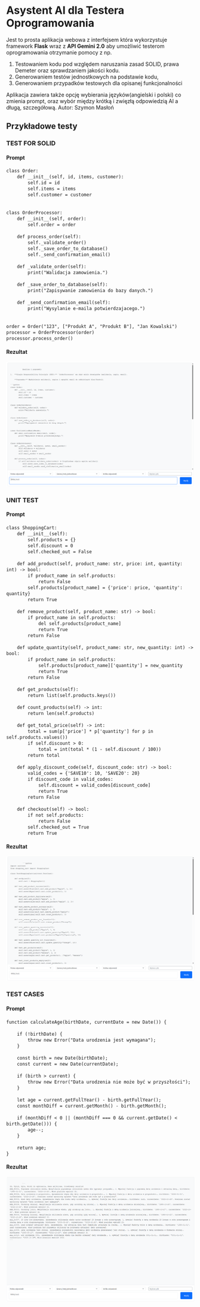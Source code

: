 # Asystent AI dla Testera Oprogramowania
Jest to prosta aplikacja webowa z interfejsem która wykorzystuje framework **Flask** wraz z **API Gemini 2.0** aby umożliwić testerom oprogramowania otrzymanie
pomocy z np. 
1. Testowaniem kodu pod względem naruszania zasad SOLID, prawa Demeter oraz sprawdzaniem jakości kodu. 
2. Generowaniem testów jednostkowych na podstawie kodu,
3. Generowaniem przypadków testowych dla opisanej funkcjonalności

Aplikacja zawiera także opcję wybierania języków(angielski i polski) co zmienia prompt, oraz wybór między krótką i zwięzłą odpowiedzią AI a długą, szczegółową.
Autor: Szymon Masłoń
## Przykładowe testy

### TEST FOR SOLID
#### Prompt
```
class Order:
    def __init__(self, id, items, customer):
        self.id = id
        self.items = items
        self.customer = customer


class OrderProcessor:
    def __init__(self, order):
        self.order = order

    def process_order(self):
        self._validate_order()
        self._save_order_to_database()
        self._send_confirmation_email()

    def _validate_order(self):
        print("Walidacja zamowienia.")

    def _save_order_to_database(self):
        print("Zapisywanie zamowienia do bazy danych.")

    def _send_confirmation_email(self):
        print("Wysylanie e-maila potwierdzajacego.")


order = Order("123", ["Produkt A", "Produkt B"], "Jan Kowalski")
processor = OrderProcessor(order)
processor.process_order()
```
#### Rezultat
![](https://github.com/Mevss/TIJO_Asystent/blob/main/img/1.png)

### UNIT TEST
#### Prompt
```
class ShoppingCart:
    def __init__(self):
        self.products = {}
        self.discount = 0
        self.checked_out = False

    def add_product(self, product_name: str, price: int, quantity: int) -> bool:
        if product_name in self.products:
            return False
        self.products[product_name] = {'price': price, 'quantity': quantity}
        return True

    def remove_product(self, product_name: str) -> bool:
        if product_name in self.products:
            del self.products[product_name]
            return True
        return False

    def update_quantity(self, product_name: str, new_quantity: int) -> bool:
        if product_name in self.products:
            self.products[product_name]['quantity'] = new_quantity
            return True
        return False

    def get_products(self):
        return list(self.products.keys())

    def count_products(self) -> int:
        return len(self.products)

    def get_total_price(self) -> int:
        total = sum(p['price'] * p['quantity'] for p in self.products.values())
        if self.discount > 0:
            total = int(total * (1 - self.discount / 100))
        return total

    def apply_discount_code(self, discount_code: str) -> bool:
        valid_codes = {'SAVE10': 10, 'SAVE20': 20}
        if discount_code in valid_codes:
            self.discount = valid_codes[discount_code]
            return True
        return False

    def checkout(self) -> bool:
        if not self.products:
            return False
        self.checked_out = True
        return True

```
#### Rezultat
![](https://github.com/Mevss/TIJO_Asystent/blob/main/img/2.png)


### TEST CASES
#### Prompt
```
function calculateAge(birthDate, currentDate = new Date()) {

    if (!birthDate) {
        throw new Error("Data urodzenia jest wymagana");
    }
    
    const birth = new Date(birthDate);
    const current = new Date(currentDate);
    
    if (birth > current) {
        throw new Error("Data urodzenia nie może być w przyszłości");
    }
    
    let age = current.getFullYear() - birth.getFullYear();
    const monthDiff = current.getMonth() - birth.getMonth();
    
    if (monthDiff < 0 || (monthDiff === 0 && current.getDate() < birth.getDate())) {
        age--;
    }
    
    return age;
}
```
#### Rezultat
![](https://github.com/Mevss/TIJO_Asystent/blob/main/img/3.png)
